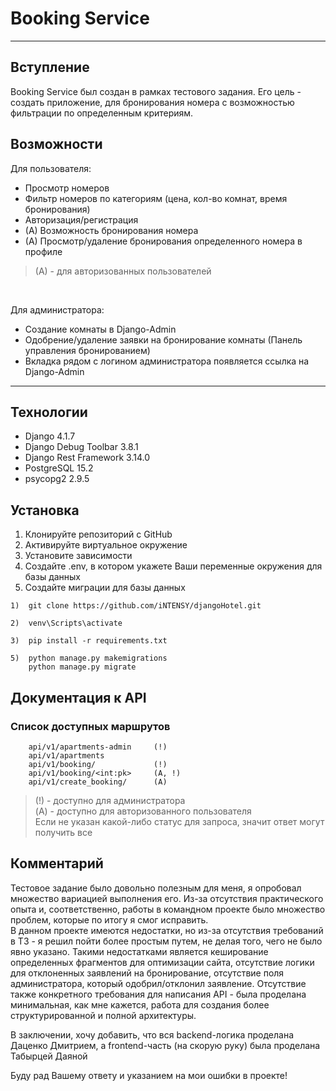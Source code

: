# Booking Service
___


## Вступление
Booking Service был создан в рамках тестового задания. 
Его цель - создать приложение, для бронирования номера с возможностью 
фильтрации по определенным критериям.

## Возможности

Для пользователя:
- Просмотр номеров
- Фильтр номеров по категориям (цена, кол-во комнат, время бронирования)
- Авторизация/регистрация
- (A) Возможность бронирования номера
- (A) Просмотр/удаление бронирования определенного номера в профиле

> (A) - для авторизованных пользователей

<br>

Для администратора:
- Создание комнаты в Django-Admin
- Одобрение/удаление заявки на бронирование комнаты (Панель управления бронированием)
- Вкладка рядом с логином администратора появляется ссылка на Django-Admin
 ---

## Технологии
- Django 4.1.7
- Django Debug Toolbar 3.8.1
- Django Rest Framework 3.14.0
- PostgreSQL 15.2
- psycopg2 2.9.5



## Установка

1. Клонируйте репозиторий с GitHub
2. Активируйте виртуальное окружение
3. Установите зависимости
4. Создайте .env, в котором укажете Ваши переменные окружения для базы данных
5. Создайте миграции для базы данных


```
1)  git clone https://github.com/iNTENSY/djangoHotel.git

2)  venv\Scripts\activate 

3)  pip install -r requirements.txt

5)  python manage.py makemigrations
    python manage.py migrate    
```

## Документация к API

### Список доступных маршрутов

```
    api/v1/apartments-admin     (!)
    api/v1/apartments           
    api/v1/booking/             (!)
    api/v1/booking/<int:pk>     (A, !) 
    api/v1/create_booking/      (A)
```

> (!) - доступно для администратора <br>
> (A) - доступно для авторизованного пользователя <br>
> Если не указан какой-либо статус для запроса, значит ответ могут получить все


## Комментарий
Тестовое задание было довольно полезным для меня, я опробовал множество вариацией выполнения
его. Из-за отсутствия практического опыта и, соответственно, работы в командном проекте
было множество проблем, которые по итогу я смог исправить.
<br>
В данном проекте имеются недостатки, но из-за отсутствия требований в ТЗ - 
я решил пойти более простым путем, не делая того, чего не было явно указано.
Такими недостатками является кеширование определенных фрагментов для оптимизации сайта,
отсутствие логики для отклоненных заявлений на бронирование, отсутствие поля администратора,
который одобрил/отклонил заявление. Отсутствие также конкретного требования для написания API - была
проделана минимальная, как мне кажется, работа для создания более структурированной и полной архитектуры. <br>

В заключении, хочу добавить, что вся backend-логика проделана Даценко Дмитрием,
а frontend-часть (на скорую руку) была проделана Табырцей Даяной

Буду рад Вашему ответу и указанием на мои ошибки в проекте!
